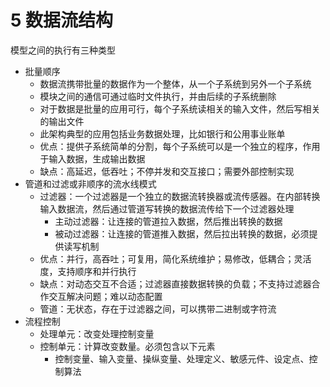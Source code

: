 # 5 数据流结构

模型之间的执行有三种类型

- 批量顺序
  - 数据流携带批量的数据作为一个整体，从一个子系统到另外一个子系统
  - 模块之间的通信可通过临时文件执行，并由后续的子系统删除
  - 对于数据是批量的应用可行，每个子系统读相关的输入文件，然后写相关的输出文件
  - 此架构典型的应用包括业务数据处理，比如银行和公用事业账单
  - 优点：提供子系统简单的分割，每个子系统可以是一个独立的程序，作用于输入数据，生成输出数据
  - 缺点：高延迟，低吞吐；不停并发和交互接口；需要外部控制实现
- 管道和过滤或非顺序的流水线模式
  - 过滤器：一个过滤器是一个独立的数据流转换器或流传感器。在内部转换输入数据流，然后通过管道写转换的数据流传给下一个过滤器处理
    - 主动过滤器：让连接的管道拉入数据，然后推出转换的数据
    - 被动过滤器：让连接的管道推入数据，然后拉出转换的数据，必须提供读写机制
  - 优点：并行，高吞吐；可复用，简化系统维护；易修改，低耦合；灵活度，支持顺序和并行执行
  - 缺点：对动态交互不合适；过滤器直接数据转换的负载；不支持过滤器合作交互解决问题；难以动态配置
  - 管道：无状态，存在于过滤器之间，可以携带二进制或字符流
- 流程控制
  - 处理单元：改变处理控制变量
  - 控制单元：计算改变数量。必须包含以下元素
    - 控制变量、输入变量、操纵变量、处理定义、敏感元件、设定点、控制算法
